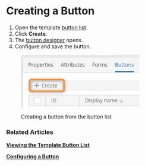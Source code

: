 # Creating a Button

1. Open the template [button list](button-list-operations.md#viewing-the-template-button-list).
2. Click **Create**.
3. The [button designer](button-designer.md) opens.
4. Configure and save the button.

<figure><img src="../.gitbook/assets/2023-07-16_00h23_53.png" alt="Creating a button from the button list"><figcaption><p>Creating a button from the button list</p></figcaption></figure>

### Related Articles <a href="#related-articles" id="related-articles"></a>

[**Viewing the Template Button List**](button-list-operations.md#viewing-the-template-button-list)

[**Configuring a Button**](button-designer.md)
